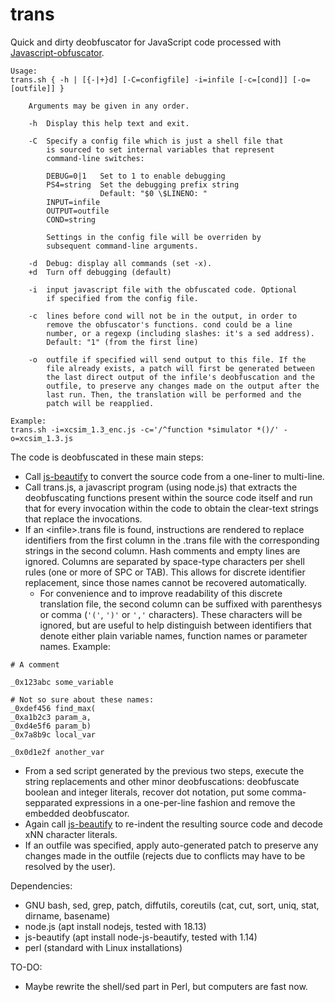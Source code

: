 # trans

Quick and dirty deobfuscator for JavaScript code processed with [Javascript-obfuscator](https://github.com/javascript-obfuscator/javascript-obfuscator).

```
Usage:
trans.sh { -h | [{-|+}d] [-C=configfile] -i=infile [-c=[cond]] [-o=[outfile]] }

    Arguments may be given in any order.

    -h  Display this help text and exit.

    -C  Specify a config file which is just a shell file that
        is sourced to set internal variables that represent
        command-line switches:

        DEBUG=0|1   Set to 1 to enable debugging
        PS4=string  Set the debugging prefix string
                    Default: "$0 \$LINENO: "
        INPUT=infile
        OUTPUT=outfile
        COND=string

        Settings in the config file will be overriden by
        subsequent command-line arguments.

    -d  Debug: display all commands (set -x).
    +d  Turn off debugging (default)

    -i  input javascript file with the obfuscated code. Optional
        if specified from the config file.

    -c  lines before cond will not be in the output, in order to
        remove the obfuscator's functions. cond could be a line
        number, or a regexp (including slashes: it's a sed address).
        Default: "1" (from the first line)

    -o  outfile if specified will send output to this file. If the
        file already exists, a patch will first be generated between
        the last direct output of the infile's deobfuscation and the
        outfile, to preserve any changes made on the output after the
        last run. Then, the translation will be performed and the
        patch will be reapplied.

Example:
trans.sh -i=xcsim_1.3_enc.js -c='/^function *simulator *()/' -o=xcsim_1.3.js
```

The code is deobfuscated in these main steps:

- Call [js-beautify](https://github.com/beautify-web/js-beautify) to
  convert the source code from a one-liner to multi-line.
- Call trans.js, a javascript program (using node.js) that extracts
  the deobfuscating functions present within the source code itself
  and run that for every invocation within the code to obtain the
  clear-text strings that replace the invocations.
- If an &lt;infile&gt;.trans file is found, instructions are rendered
  to replace identifiers from the first column in the .trans file with
  the corresponding strings in the second column.  Hash comments and
  empty lines are ignored. Columns are separated by space-type
  characters per shell rules (one or more of SPC or TAB). This allows
  for discrete identifier replacement, since those names cannot be
  recovered automatically.
  - For convenience and to improve readability of this discrete
    translation file, the second column can be suffixed with
    parenthesys or comma (`'('`, `')'` or `','` characters). These
    characters will be ignored, but are useful to help distinguish
    between identifiers that denote either plain variable names,
    function names or parameter names. Example:

```
# A comment

_0x123abc some_variable

# Not so sure about these names:
_0xdef456 find_max(
_0xa1b2c3 param_a,
_0xd4e5f6 param_b)
_0x7a8b9c local_var

_0x0d1e2f another_var
```

- From a sed script generated by the previous two steps, execute the
  string replacements and other minor deobfuscations: deobfuscate boolean
  and integer literals, recover dot notation, put some
  comma-sepparated expressions in a one-per-line fashion and remove
  the embedded deobfuscator.
- Again call [js-beautify](https://github.com/beautify-web/js-beautify) to
  re-indent the resulting source code and decode xNN character literals.
- If an outfile was specified, apply auto-generated patch to preserve any
  changes made in the outfile (rejects due to conflicts may have to be
  resolved by the user).

Dependencies: 

- GNU bash, sed, grep, patch, diffutils, coreutils (cat, cut, sort, uniq, stat, dirname, basename)
- node.js (apt install nodejs, tested with 18.13)
- js-beautify (apt install node-js-beautify, tested with 1.14)
- perl (standard with Linux installations)

TO-DO:

- Maybe rewrite the shell/sed part in Perl, but computers are fast now.
